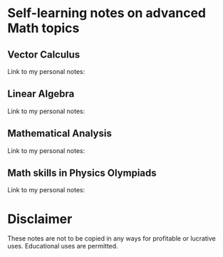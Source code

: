 # Self-learning notes on advanced Math topics

## Vector Calculus

Link to my personal notes: 

## Linear Algebra

Link to my personal notes: 

## Mathematical Analysis

Link to my personal notes: 

## Math skills in Physics Olympiads

Link to my personal notes: 

# Disclaimer

These notes are not to be copied in any ways for profitable or lucrative uses. Educational uses are permitted.
